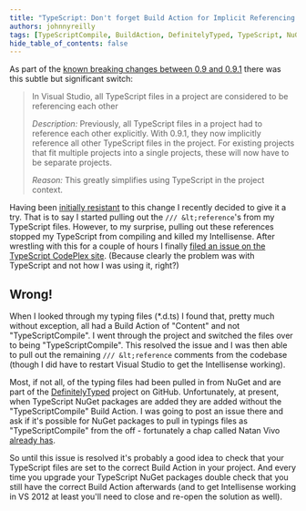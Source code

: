 ```yaml
---
title: "TypeScript: Don't forget Build Action for Implicit Referencing..."
authors: johnnyreilly
tags: [TypeScriptCompile, BuildAction, DefinitelyTyped, TypeScript, NuGet]
hide_table_of_contents: false
---
```


As part of the [known breaking changes between 0.9 and 0.9.1](https://typescript.codeplex.com/wikipage?title=Known%20breaking%20changes%20between%200.8%20and%200.9&referringTitle=Documentation) there was this subtle but significant switch:

> In Visual Studio, all TypeScript files in a project are considered to be referencing each other
>
> _Description:_ Previously, all TypeScript files in a project had to reference each other explicitly. With 0.9.1, they now implicitly reference all other TypeScript files in the project. For existing projects that fit multiple projects into a single projects, these will now have to be separate projects.
>
> _Reason:_ This greatly simplifies using TypeScript in the project context.

Having been [initially resistant](https://typescript.codeplex.com/workitem/1471) to this change I recently decided to give it a try. That is to say I started pulling out the `/// &lt;reference`'s from my TypeScript files. However, to my surprise, pulling out these references stopped my TypeScript from compiling and killed my Intellisense. After wrestling with this for a couple of hours I finally [filed an issue on the TypeScript CodePlex site](https://typescript.codeplex.com/workitem/1855). (Because clearly the problem was with TypeScript and not how I was using it, right?)

## Wrong!

When I looked through my typing files (\*.d.ts) I found that, pretty much without exception, all had a Build Action of "Content" and not "TypeScriptCompile". I went through the project and switched the files over to being "TypeScriptCompile". This resolved the issue and I was then able to pull out the remaining `/// &lt;reference` comments from the codebase (though I did have to restart Visual Studio to get the Intellisense working).

Most, if not all, of the typing files had been pulled in from NuGet and are part of the [DefinitelyTyped](https://github.com/borisyankov/DefinitelyTyped) project on GitHub. Unfortunately, at present, when TypeScript NuGet packages are added they are added without the "TypeScriptCompile" Build Action. I was going to post an issue there and ask if it's possible for NuGet packages to pull in typings files as "TypeScriptCompile" from the off - fortunately a chap called Natan Vivo [already has](https://github.com/borisyankov/DefinitelyTyped/issues/1138).

So until this issue is resolved it's probably a good idea to check that your TypeScript files are set to the correct Build Action in your project. And every time you upgrade your TypeScript NuGet packages double check that you still have the correct Build Action afterwards (and to get Intellisense working in VS 2012 at least you'll need to close and re-open the solution as well).
